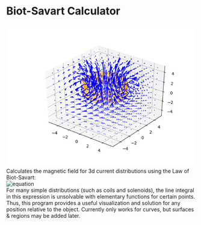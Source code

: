 # Biot-Savart Calculator
![picture](https://github.com/isaackrementsov/biot-savart-simulator/blob/master/field.png?raw=true)
Calculates the magnetic field for 3d current distributions using the Law of Biot-Savart:
<br/>![equation](http://www.sciweavers.org/upload/Tex2Img_1617660992/render.png)<br/>
For many simple distributions (such as coils and solenoids), the line integral in this expression is unsolvable with elementary functions for certain points.
Thus, this program provides a useful visualization and solution for any position relative to the object.
Currently only works for curves, but surfaces & regions may be added later.
